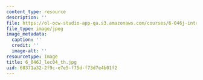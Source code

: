 ```yaml
---
content_type: resource
description: ''
file: https://ol-ocw-studio-app-qa.s3.amazonaws.com/courses/6-046j-introduction-to-algorithms-sma-5503-fall-2005/68371a322f9ce7e5f75df73d7e4b01f2_6_046J_lec04_th.jpg
file_type: image/jpeg
image_metadata:
  caption: ''
  credit: ''
  image-alt: ''
resourcetype: Image
title: 6_046J_lec04_th.jpg
uid: 68371a32-2f9c-e7e5-f75d-f73d7e4b01f2
---
```

